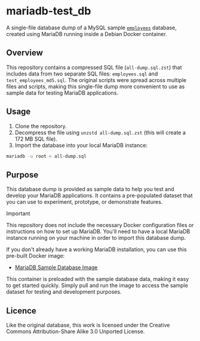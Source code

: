 # mariadb-test_db

A single-file database dump of a MySQL sample [`employees`](https://github.com/datacharmer/test_db) database, created using MariaDB running inside a Debian Docker container.

## Overview
This repository contains a compressed SQL file (`all-dump.sql.zst`) that includes data from two separate SQL files: `employees.sql` and `test_employees_md5.sql`. The original scripts were spread across multiple files and scripts, making this single-file dump more convenient to use as sample data for testing MariaDB applications.

## Usage
1. Clone the repository.
2. Decompress the file using `unzstd all-dump.sql.zst` (this will create a 172 MB SQL file).
3. Import the database into your local MariaDB instance:
```bash
mariadb -u root < all-dump.sql
```
## Purpose
This database dump is provided as sample data to help you test and develop your MariaDB applications. It contains a pre-populated dataset that you can use to experiment, prototype, or demonstrate features.

> [!IMPORTANT]  
> This repository does not include the necessary Docker configuration files or instructions on how to set up MariaDB. You'll need to have a local MariaDB instance running on your machine in order to import this database dump.

If you don't already have a working MariaDB installation, you can use this pre-built Docker image:

* [MariaDB Sample Database Image](https://hub.docker.com/r/agentlans/mariadb-sample)

This container is preloaded with the sample database data, making it easy to get started quickly. Simply pull and run the image to access the sample dataset for testing and development purposes.

## Licence
Like the original database, this work is licensed under the Creative Commons Attribution-Share Alike 3.0 Unported License.
